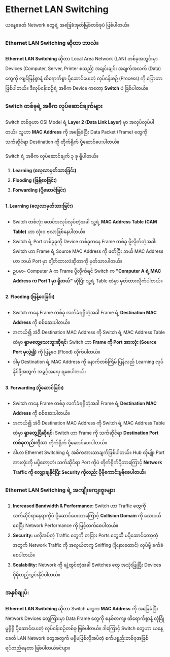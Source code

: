 # Ethernet LAN Switching

ယနေ့ခေတ် Network တွေရဲ့ အခြေခံအုတ်မြစ်တစ်ခုပဲ ဖြစ်ပါတယ်။

### **Ethernet LAN Switching ဆိုတာ ဘာလဲ။**

**Ethernet LAN Switching** ဆိုတာ Local Area Network (LAN) တစ်ခုအတွင်းမှာ Devices (Computer, Server, Printer စသည်) အချင်းချင်း အချက်အလက် (Data) တွေကို လျင်မြန်စွာနဲ့ ထိရောက်စွာ ပို့ဆောင်ပေးတဲ့ လုပ်ငန်းစဉ် (Process) ကို ပြောတာ ဖြစ်ပါတယ်။ ဒီလုပ်ငန်းစဉ်ရဲ့ အဓိက Device ကတော့ **Switch** ပဲ ဖြစ်ပါတယ်။

### **Switch တစ်ခုရဲ့ အဓိက လုပ်ဆောင်ချက်များ**

Switch တစ်ခုဟာ OSI Model ရဲ့ **Layer 2 (Data Link Layer)** မှာ အလုပ်လုပ်ပါတယ်။ သူဟာ **MAC Address** ကို အခြေခံပြီး Data Packet (Frame) တွေကို သက်ဆိုင်ရာ Destination ကို တိုက်ရိုက် ပို့ဆောင်ပေးပါတယ်။

Switch ရဲ့ အဓိက လုပ်ဆောင်ချက် ၃ ခု ရှိပါတယ်။

1.  **Learning (လေ့လာမှတ်သားခြင်း)**
2.  **Flooding (ဖြန့်ဝေခြင်း)**
3.  **Forwarding (ပို့ဆောင်ခြင်း)**

#### **1. Learning (လေ့လာမှတ်သားခြင်း)**

- Switch တစ်လုံး စတင်အလုပ်လုပ်တဲ့အခါ သူ့ရဲ့ **MAC Address Table (CAM Table)** ဟာ လုံးဝ ဗလာဖြစ်နေပါတယ်။
- Switch ရဲ့ Port တစ်ခုခုကို Device တစ်ခုကနေ Frame တစ်ခု ပို့လိုက်တဲ့အခါ၊ Switch ဟာ Frame ရဲ့ Source MAC Address ကို ဖတ်ပြီး ဘယ် MAC Address ဟာ ဘယ် Port မှာ ချိတ်ထားလဲဆိုတာကို မှတ်သားပါတယ်။
- ဥပမာ- Computer A က Frame ပို့လိုက်ရင် Switch က **"Computer A ရဲ့ MAC Address က Port 1 မှာ ရှိတယ်"** ဆိုပြီး သူ့ရဲ့ Table ထဲမှာ မှတ်ထားလိုက်ပါတယ်။

#### **2. Flooding (ဖြန့်ဝေခြင်း)**

- Switch ကနေ Frame တစ်ခု လက်ခံရရှိတဲ့အခါ Frame ရဲ့ **Destination MAC Address** ကို စစ်ဆေးပါတယ်။
- အကယ်၍ အဲဒီ Destination MAC Address ကို Switch ရဲ့ MAC Address Table ထဲမှာ **ရှာမတွေ့သေးဘူးဆိုရင်**၊ Switch ဟာ **Frame ကို Port အားလုံး (Source Port မှလွဲ၍)** ကို ဖြန့်ဝေ (Flood) လိုက်ပါတယ်။
- ဒါမှ Destination ရဲ့ MAC Address ကို နောက်တစ်ကြိမ် ပြန်လည် Learning လုပ်နိုင်ဖို့အတွက် အခွင့်အရေး ရစေပါတယ်။

#### **3. Forwarding (ပို့ဆောင်ခြင်း)**

- Switch ကနေ Frame တစ်ခု လက်ခံရရှိတဲ့အခါ Frame ရဲ့ **Destination MAC Address** ကို စစ်ဆေးပါတယ်။
- အကယ်၍ အဲဒီ Destination MAC Address ကို Switch ရဲ့ MAC Address Table ထဲမှာ **ရှာတွေ့ပြီဆိုရင်**၊ Switch ဟာ Frame ကို သက်ဆိုင်ရာ **Destination Port တစ်ခုတည်းကိုသာ** တိုက်ရိုက် ပို့ဆောင်ပေးပါတယ်။
- ဒါဟာ Ethernet Switching ရဲ့ အဓိကအားသာချက်ဖြစ်ပါတယ်။ Hub လိုမျိုး Port အားလုံးကို မပို့တော့ဘဲ၊ သက်ဆိုင်ရာ Port ကိုပဲ တိုက်ရိုက်ပို့တာကြောင့် **Network Traffic ကို လျှော့ချနိုင်ပြီး Security ကိုလည်း ပိုမိုကောင်းမွန်စေပါတယ်**။

### **Ethernet LAN Switching ရဲ့ အကျိုးကျေးဇူးများ**

1.  **Increased Bandwidth & Performance:** Switch ဟာ Traffic တွေကို သက်ဆိုင်ရာနေရာကိုပဲ ပို့ဆောင်ပေးတာကြောင့် **Collision Domain** ကို သေးငယ်စေပြီး Network Performance ကို မြင့်တက်စေပါတယ်။
2.  **Security:** မလိုအပ်တဲ့ Traffic တွေကို တခြား Ports တွေဆီ မပို့ဆောင်တော့တဲ့အတွက် Network Traffic ကို အလွယ်တကူ Sniffing (ခိုးနားထောင်) လုပ်ဖို့ ခက်ခဲစေပါတယ်။
3.  **Scalability:** Network ကို ချဲ့ထွင်တဲ့အခါ Switches တွေ အသုံးပြုပြီး Devices ပိုမိုထည့်သွင်းနိုင်ပါတယ်။

### **အနှစ်ချုပ်:**

**Ethernet LAN Switching** ဆိုတာ Switch တွေက **MAC Address** ကို အခြေခံပြီး Network Devices တွေကြားမှာ Data Frame တွေကို စနစ်တကျ၊ ထိရောက်စွာနဲ့ လုံခြုံမှုရှိရှိ ပို့ဆောင်ပေးတဲ့ လုပ်ငန်းစဉ်တစ်ခု ဖြစ်ပါတယ်။ ဒါကြောင့် Switch တွေဟာ ယနေ့ခေတ် LAN Network တွေအတွက် မရှိမဖြစ်လိုအပ်တဲ့ စက်ပစ္စည်းတစ်ခုအဖြစ် ရပ်တည်နေတာ ဖြစ်ပါတယ်ခင်ဗျာ။
